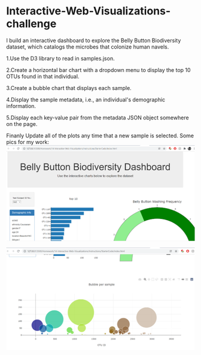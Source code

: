 # Interactive-Web-Visualizations-challenge

I build an interactive dashboard to explore the Belly Button Biodiversity dataset, which catalogs the microbes that colonize human navels.

1.Use the D3 library to read in samples.json.

2.Create a horizontal bar chart with a dropdown menu to display the top 10 OTUs found in that individual.

3.Create a bubble chart that displays each sample.

4.Display the sample metadata, i.e., an individual's demographic information.

5.Display each key-value pair from the metadata JSON object somewhere on the page.

Finanly Update all of the plots any time that a new sample is selected.
Some pics for my work:
![png!](homework-14-screenshot1.png)

![p!](homework-14-screenshot2.png)

